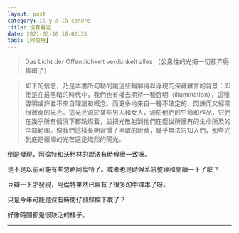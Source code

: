 ```yaml
---
layout: post
category: il y a là cendre
title: 沒有看完
date: 2021-03-16 16:02:33
tags: [阿倫特]
---
```



> Das Licht der Offentlichkeit verdunkelt alles （公衆性的光把一切都弄得昏暗了）

> 如下的信念，乃是本書所勾勒的讓這些輪廓得以浮現的深藏難言的背景：即使是在最黑暗的時代中，我們也有權去期待一種啓明（illumination），這種啓明或許並不來自理論和概念，而更多地來自一種不確定的、閃爍而又經常很微弱的光亮。這光亮源於某些男人和女人，源於他們的生命和作品，它們在幾乎所有情況下都點燃着，並把光散射到他們在塵世所擁有的生命所及的全部範圍。像我們這樣長期習慣了黑暗的眼睛，幾乎無法告知人們，那些光到底是蠟燭的光芒還是熾烈的陽光。

倒是發現，阿倫特和沃格林的說法有時候很一致呀。

是不是以前可能有些忽略阿倫特了。或者也是時候系統整理和閱讀一下了麼？

豆瓣一下才發現，阿倫特果然已經有了很多的中譯本了呀。

只是今年可能是沒有時間仔細歸檔下載了？

好像時間都是很缺乏的樣子。

------





